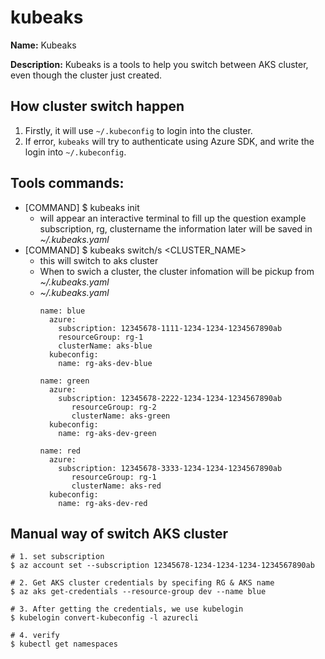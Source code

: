 # kubeaks

**Name:** Kubeaks

**Description:**
Kubeaks is a tools to help you switch between AKS cluster, even though the cluster just created.

## **How cluster switch happen**
1. Firstly, it will use `~/.kubeconfig` to login into the cluster.
2. If error, `kubeaks` will try to authenticate using Azure SDK, and write the login into `~/.kubeconfig`.

## **Tools commands:**
* [COMMAND] $ kubeaks init
  * will appear an interactive terminal to fill up the question example subscription, rg, clustername
the information later will be saved in _~/.kubeaks.yaml_
* [COMMAND] $ kubeaks switch/s <CLUSTER_NAME>
  * this will switch to aks cluster <clustername>
  * When to swich a cluster, the cluster infomation will be pickup from _~/.kubeaks.yaml_
  * _~/.kubeaks.yaml_
    ```
    name: blue
      azure:
        subscription: 12345678-1111-1234-1234-1234567890ab
    	resourceGroup: rg-1
    	clusterName: aks-blue
      kubeconfig:
        name: rg-aks-dev-blue
    
    name: green
      azure:
        subscription: 12345678-2222-1234-1234-1234567890ab
    	   resourceGroup: rg-2
    	   clusterName: aks-green
      kubeconfig:
        name: rg-aks-dev-green
    
    name: red
      azure:
        subscription: 12345678-3333-1234-1234-1234567890ab
    	   resourceGroup: rg-1
    	   clusterName: aks-red
      kubeconfig:
        name: rg-aks-dev-red
    ```

## Manual way of switch AKS cluster
```
# 1. set subscription
$ az account set --subscription 12345678-1234-1234-1234-1234567890ab

# 2. Get AKS cluster credentials by specifing RG & AKS name
$ az aks get-credentials --resource-group dev --name blue

# 3. After getting the credentials, we use kubelogin
$ kubelogin convert-kubeconfig -l azurecli

# 4. verify
$ kubectl get namespaces
```
